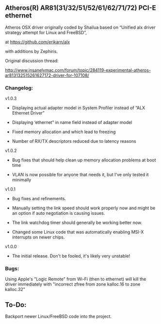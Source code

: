 
## Atheros(R) AR81(31/32/51/52/61/62/71/72) PCI-E ethernet

Atheros OSX driver originally coded by Shailua based on “Unified alx driver strategy attempt for Linux and FreeBSD”, 

at https://github.com/erikarn/alx  

with additions by Zephiris. 

Original discussion thread: 

http://www.insanelymac.com/forum/topic/284119-experimental-atheros-ar813132515261627172-driver-for-107108/


### Changelog:

v1.0.3 

- Displaying actual adapter model in System Profiler instead of “ALX Ethernet Driver”

- Displaying ‘ethernet” in name field instead of adapter model

- Fixed memory allocation and which lead to freezing

- Number of RX/TX descriptors reduced due to latency reasons


v1.0.2 

- Bug fixes that should help clean up memory allocation problems at boot time 

- VLAN is now possible for anyone that needs it, but I've only tested it minimally


v1.0.1 

- Bug fixes and refinements. 

- Manually setting the link speed should work properly now and might be an option if auto negotiation is causing issues. 

- The link watchdog timer should generally be working better now. 

- Changed some Linux code that was automatically enabling MSI-X interrupts on newer chips. 


v1.0.0 

- The initial release. Don't be fooled, it's likely very unstable!


### Bugs:

Using Apple's "Logic Remote" from Wi-Fi (then to ethernet) will kill the driver immediately with "incorrect zfree from zone kalloc.16 to zone kalloc.32"


## To-Do:

Backport newer Linux/FreeBSD code into the project.
